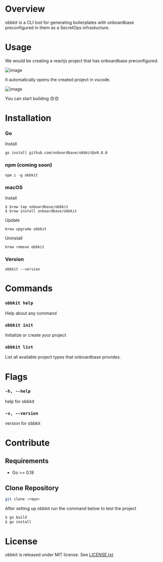 # Overview

obbkit is a CLI tool for generating boilerplates with onboardbase preconfigured in them as a SecretOps infrastucture.

# Usage
We would be creating a reactjs project that has onboardbase preconfigured.

![image](https://user-images.githubusercontent.com/65312338/183244277-d032a954-c369-4f34-9da2-b5b8682bf48c.png)

It automatically opens the created project in vscode.

![image](https://user-images.githubusercontent.com/65312338/183387559-7c19ada9-2164-4f16-9a47-651a1ebfde70.png)

You can start building 😍😍

# Installation

### Go
 
Install
 
```
go install github.com/onboardbase/obbkit@v0.8.0
```
### npm (coming soon)

```
npm i -g obbkit
```

### macOS

Install

```
$ brew tap onboardbase/obbkit
$ brew install onboardbase/obbkit
```

Update

```
brew upgrade obbkit
```

Uninstall

```
brew remove obbkit
```

### Version

```
obbkit --version
```
# Commands 

### `obbkit help`        
Help about any command

### `obbkit init`        
Initialize or create your project

### `obbkit list`        
List all available project types that onboardbase provides.

# Flags 

###  `-h, --help`      
help for obbkit

###  `-v, --version`   
version for obbkit  

# Contribute 

## Requirements

* Go >= 0.18

## Clone Repository

```sh
git clone <repo>
```

After setting up obbkit run the command below to test the project

```sh
$ go build
$ go install
```
# License

obbkit is released under MIT license. See [LICENSE.txt](https://github.com/Onboardbase/obbkit/blob/main/LICENSE)
